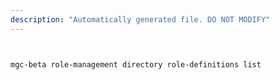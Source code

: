 ```yaml
---
description: "Automatically generated file. DO NOT MODIFY"
---
```


```bash


mgc-beta role-management directory role-definitions list

```